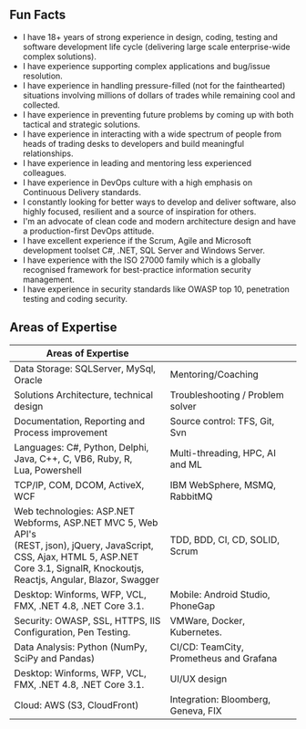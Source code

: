 ## Fun Facts

  - I have 18+ years of strong experience in design, coding, testing and software development life cycle (delivering large scale enterprise-wide complex solutions).
  - I have experience supporting complex applications and bug/issue resolution.
  - I have experience in handling pressure-filled (not for the fainthearted) situations involving millions of dollars of trades while remaining cool and collected.
  - I have experience in preventing future problems by coming up with both tactical and strategic solutions.
  - I have experience in interacting with a wide spectrum of people from heads of trading desks to developers and build meaningful relationships.
  - I have experience in leading and mentoring less experienced colleagues.
  - I have experience in DevOps culture with a high emphasis on Continuous Delivery standards.
  - I constantly looking for better ways to develop and deliver software, also highly focused, resilient and a source of inspiration for others.
  - I'm an advocate of clean code and modern architecture design and have a production-first DevOps attitude.
  - I have excellent experience if the Scrum, Agile and Microsoft development toolset C#, .NET, SQL Server and Windows Server.
  - I have experience with the ISO 27000 family which is a globally recognised framework for best-practice information security management.
  - I have experience in security standards like OWASP top 10, penetration testing and coding security.
  
 ## Areas of Expertise
  
  | Areas of Expertise                                                                                                                                                                                     |                                         |
|--------------------------------------------------------------------------------------------------------------------------------------------------------------------------------------------------------|-----------------------------------------|
| Data Storage: SQLServer, MySql, Oracle                                                                                                                                                                 | Mentoring/Coaching                      |
| Solutions Architecture, technical design                                                                                                                                                               | Troubleshooting / Problem solver        |
| Documentation, Reporting and Process improvement                                                                                                                                                       | Source control: TFS, Git, Svn           |
| Languages: C#, Python, Delphi, Java, C++, C, VB6, Ruby, R, <br>Lua, Powershell                                                                                                                         | Multi-threading, HPC, AI and ML         |
| TCP/IP, COM, DCOM, ActiveX, WCF                                                                                                                                                                        | IBM WebSphere, MSMQ, RabbitMQ           |
| Web technologies: ASP.NET Webforms, ASP.NET MVC 5, Web API's <br>(REST, json), jQuery, JavaScript, <br>CSS, Ajax, HTML 5, ASP.NET Core 3.1, SignalR, Knockoutjs, <br>Reactjs, Angular, Blazor, Swagger | TDD, BDD, CI, CD, SOLID, Scrum          |
| Desktop: Winforms, WFP, VCL, FMX, .NET 4.8, .NET Core 3.1.                                                                                                                                             | Mobile: Android Studio, PhoneGap        |
| Security: OWASP, SSL, HTTPS, IIS Configuration, Pen Testing.                                                                                                                                           | VMWare, Docker, Kubernetes.             |
| Data Analysis: Python (NumPy, SciPy and Pandas)                                                                                                                                                        | CI/CD: TeamCity, Prometheus and Grafana |
| Desktop: Winforms, WFP, VCL, FMX, .NET 4.8, .NET Core 3.1.                                                                                                                                             | UI/UX design                            |
| Cloud: AWS (S3, CloudFront)                                                                                                                                                                            | Integration: Bloomberg, Geneva, FIX     |
